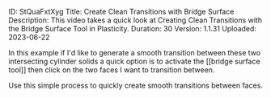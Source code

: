ID: StQuaFxtXyg
Title: Create Clean Transitions with Bridge Surface
Description: This video takes a quick look at Creating Clean Transitions with the Bridge Surface Tool in Plasticity.
Duration: 30
Version: 1.1.31
Uploaded: 2023-06-22

In this example if I'd like to generate a smooth transition between these two intersecting cylinder solids a quick option is to activate the [[bridge surface tool]] then click on the two faces I want to transition between.

Use this simple process to quickly create smooth transitions between faces.
